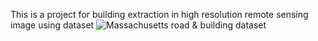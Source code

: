 This is a project for building extraction in high resolution remote sensing image using dataset ![Massachusetts road & building dataset](https://www.cs.toronto.edu/~vmnih/data/) 
